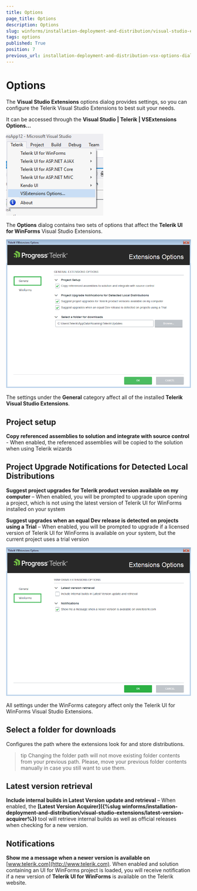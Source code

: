 ```yaml
---
title: Options
page_title: Options
description: Options
slug: winforms/installation-deployment-and-distribution/visual-studio-extensions/options
tags: options
published: True
position: 7
previous_url: installation-deployment-and-distribution-vsx-options-dialog,/devtools/winforms/installation-deployment-and-distribution/visual-studio-extensions/options-dialog
---
```


# Options

The __Visual Studio Extensions__ options dialog provides settings, so you can configure the Telerik Visual Studio Extensions to best suit your needs.

It can be accessed through the __Visual Studio | Telerik | VSExtensions Options…__

![installation-deployment-and-distribution-vsx-options-dialog 001](images/installation-deployment-and-distribution-vsx-options-dialog001.png)

The __Options__ dialog contains two sets of options that affect the __Telerik UI for WinForms__ Visual Studio Extensions.

![installation-deployment-and-distribution-vsx-options-dialog 002](images/installation-deployment-and-distribution-vsx-options-dialog002.png)

The settings under the __General__ category affect all of the installed __Telerik Visual Studio Extensions__.

## Project setup

__Copy referenced assemblies to solution and integrate with source control__ - When enabled, the referenced assemblies will be copied to the solution when using Telerik wizards

## Project Upgrade Notifications for Detected Local Distributions

__Suggest project upgrades for Telerik product version available on my computer__  – When enabled, you will be prompted to upgrade upon opening a project, which is not using the latest version of Telerik UI for WinForms installed on your system

__Suggest upgrades when an equal Dev release is detected on projects using a Trial__ – When enabled, you will be prompted to upgrade if a licensed version of Telerik UI for WinForms is available on your system, but the current project uses a trial version

![installation-deployment-and-distribution-vsx-options-dialog 003](images/installation-deployment-and-distribution-vsx-options-dialog003.png)

All settings under the WinForms category affect only the Telerik UI for WinForms Visual Studio Extensions.

## Select a folder for downloads

Configures the path where the extensions look for and store distributions.

>tip Changing the folder path will not move existing folder contents from your previous path. Please, move your previous folder contents manually in case you still want to use them.
## Latest version retrieval

__Include internal builds in Latest Version update and retrieval__ – When enabled, the __[Latest Version Acquirer]({%slug winforms/installation-deployment-and-distribution/visual-studio-extensions/latest-version-acquirer%})__ tool will retrieve internal builds as well as official releases when checking for a new version.

## Notifications

__Show me a message when a newer version is available on__ [www.telerik.com](http://www.telerik.com). When enabled and solution containing an UI for WinForms project is loaded, you will receive notification if a new version of __Telerik UI for WinForms__ is available on the Telerik website.